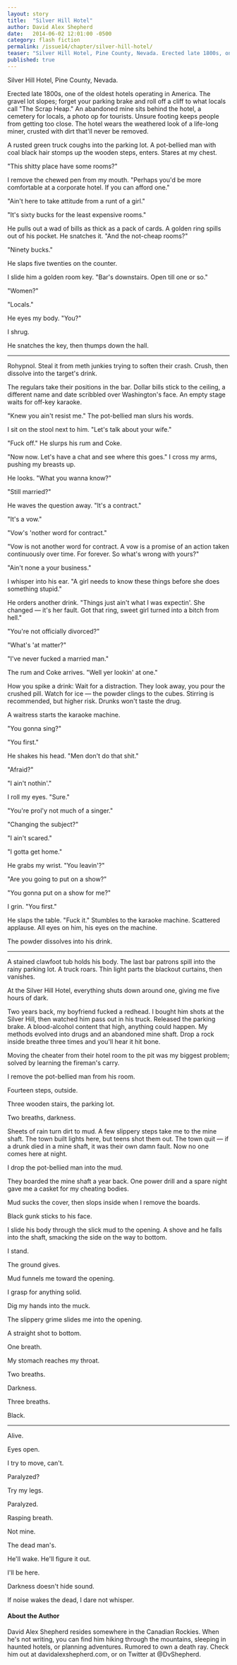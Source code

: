 ```yaml
---
layout: story
title:  "Silver Hill Hotel"
author: David Alex Shepherd
date:   2014-06-02 12:01:00 -0500
category: flash fiction
permalink: /issue14/chapter/silver-hill-hotel/
teaser: "Silver Hill Hotel, Pine County, Nevada. Erected late 1800s, one of the oldest hotels operating in America."
published: true
---
```


Silver Hill Hotel, Pine County, Nevada.

Erected late 1800s, one of the oldest hotels operating in America. The gravel lot slopes; forget your parking brake and roll off a cliff to what locals call "The Scrap Heap." An abandoned mine sits behind the hotel, a cemetery for locals, a photo op for tourists. Unsure footing keeps people from getting too close. The hotel wears the weathered look of a life-long miner, crusted with dirt that'll never be removed.

A rusted green truck coughs into the parking lot. A pot-bellied man with coal black hair stomps up the wooden steps, enters. Stares at my chest.

"This shitty place have some rooms?"

I remove the chewed pen from my mouth. "Perhaps you'd be more comfortable at a corporate hotel. If you can afford one."

"Ain't here to take attitude from a runt of a girl."

"It's sixty bucks for the least expensive rooms."

He pulls out a wad of bills as thick as a pack of cards. A golden ring spills out of his pocket. He snatches it. "And the not-cheap rooms?"

"Ninety bucks."

He slaps five twenties on the counter.

I slide him a golden room key. "Bar's downstairs. Open till one or so."

"Women?"

"Locals."

He eyes my body. "You?"

I shrug.

He snatches the key, then thumps down the hall.

----

Rohypnol. Steal it from meth junkies trying to soften their crash. Crush, then dissolve into the target's drink.

The regulars take their positions in the bar. Dollar bills stick to the ceiling, a different name and date scribbled over Washington's face. An empty stage waits for off-key karaoke.

"Knew you ain't resist me." The pot-bellied man slurs his words.

I sit on the stool next to him. "Let's talk about your wife."

"Fuck off." He slurps his rum and Coke.

"Now now. Let's have a chat and see where this goes." I cross my arms, pushing my breasts up.

He looks. "What you wanna know?"

"Still married?"

He waves the question away. "It's a contract."

"It's a vow."

"Vow's 'nother word for contract."

"Vow is not another word for contract. A vow is a promise of an action taken continuously over time. For forever. So what's wrong with yours?"

"Ain't none a your business."

I whisper into his ear. "A girl needs to know these things before she does something stupid."

He orders another drink. "Things just ain't what I was expectin'. She changed — it's her fault. Got that ring, sweet girl turned into a bitch from hell."

"You're not officially divorced?"

"What's 'at matter?"

"I've never fucked a married man."

The rum and Coke arrives. "Well yer lookin' at one."

How you spike a drink: Wait for a distraction. They look away, you pour the crushed pill. Watch for ice — the powder clings to the cubes. Stirring is recommended, but higher risk. Drunks won't taste the drug.

A waitress starts the karaoke machine.

"You gonna sing?"

"You first."

He shakes his head. "Men don't do that shit."

"Afraid?"

"I ain't nothin'."

I roll my eyes. "Sure."

"You're prol'y not much of a singer."

"Changing the subject?"

"I ain't scared."

"I gotta get home."

He grabs my wrist. "You leavin'?"

"Are you going to put on a show?"

"You gonna put on a show for me?"

I grin. "You first."

He slaps the table. "Fuck it." Stumbles to the karaoke machine. Scattered applause. All eyes on him, his eyes on the machine.

The powder dissolves into his drink.

----

A stained clawfoot tub holds his body. The last bar patrons spill into the rainy parking lot. A truck roars. Thin light parts the blackout curtains, then vanishes.

At the Silver Hill Hotel, everything shuts down around one, giving me five hours of dark.

Two years back, my boyfriend fucked a redhead. I bought him shots at the Silver Hill, then watched him pass out in his truck. Released the parking brake. A blood-alcohol content that high, anything could happen. My methods evolved into drugs and an abandoned mine shaft. Drop a rock inside breathe three times and you'll hear it hit bone.

Moving the cheater from their hotel room to the pit was my biggest problem; solved by learning the fireman's carry.

I remove the pot-bellied man from his room.

Fourteen steps, outside.

Three wooden stairs, the parking lot.

Two breaths, darkness.

Sheets of rain turn dirt to mud. A few slippery steps take me to the mine shaft. The town built lights here, but teens shot them out. The town quit — if a drunk died in a mine shaft, it was their own damn fault. Now no one comes here at night.

I drop the pot-bellied man into the mud.

They boarded the mine shaft a year back. One power drill and a spare night gave me a casket for my cheating bodies.

Mud sucks the cover, then slops inside when I remove the boards.

Black gunk sticks to his face.

I slide his body through the slick mud to the opening. A shove and he falls into the shaft, smacking the side on the way to bottom.

I stand.

The ground gives.

Mud funnels me toward the opening.

I grasp for anything solid.

Dig my hands into the muck.

The slippery grime slides me into the opening.

A straight shot to bottom.

One breath.

My stomach reaches my throat.

Two breaths.

Darkness.

Three breaths.

Black.

----

Alive.

Eyes open.

I try to move, can't.

Paralyzed?

Try my legs.

Paralyzed.

Rasping breath.

Not mine.

The dead man's.

He'll wake. He'll figure it out.

I'll be here.

Darkness doesn't hide sound.

If noise wakes the dead, I dare not whisper.

#### About the Author

David Alex Shepherd resides somewhere in the Canadian Rockies. When he's not writing, you can find him hiking through the mountains, sleeping in haunted hotels, or planning adventures. Rumored to own a death ray. Check him out at davidalexshepherd.com, or on Twitter at @DvShepherd.
